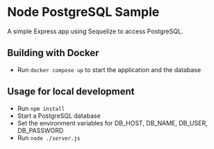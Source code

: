 # Node PostgreSQL Sample

A simple Express app using Sequelize to access PostgreSQL.

## Building with Docker

 - Run `docker compose up` to start the application and the database

## Usage for local development

 - Run `npm install`
 - Start a PostgreSQL database
 - Set the environment variables for DB_HOST, DB_NAME, DB_USER, DB_PASSWORD
 - Run `node ./server.js`

